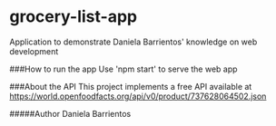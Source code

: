 # grocery-list-app
Application to demonstrate Daniela Barrientos' knowledge on web development

###How to run the app
Use 'npm start' to serve the web app

###About the API
This project implements a free API available at https://world.openfoodfacts.org/api/v0/product/737628064502.json

#####Author
Daniela Barrientos